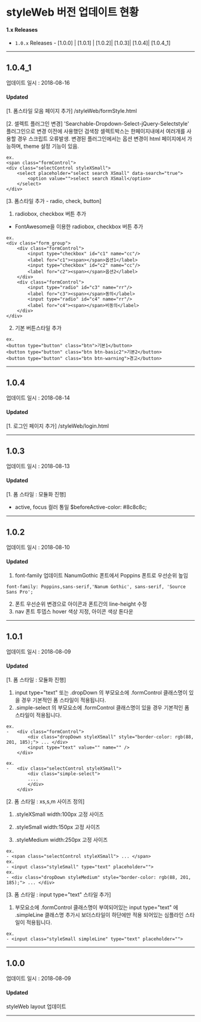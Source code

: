 # styleWeb 버전 업데이트 현황

#### 1.x Releases
- `1.0.x` Releases - [1.0.0] | [1.0.1] | [1.0.2]| [1.0.3]| [1.0.4]| [1.0.4_1]

---
## 1.0.4_1

업데이트 일시 : 2018-08-16

#### Updated
[1. 폼스타일 모음 페이지 추가]
/styleWeb/formStyle.html

[2. 셀렉트 플러그인 변경]
'Searchable-Dropdown-Select-jQuery-Selectstyle' 플러그인으로 변경
이전에 사용했던 검색창 셀렉트박스는 한페이지내에서 여러개를 사용할 경우 스크립트 오류발생.
변경된 플러그인에서는 옵션 변경이 html 페이지에서 가능하며, theme 설정 기능이 있음.
```
ex.
<span class="formControl">
<div class="selectControl styleXSmall">
    <select placeholder="select search XSmall" data-search="true">
        <option value="">select search XSmall</option>
    </select>
</div>

```
[3. 폼스타일 추가 - radio, check, button]
1) radiobox, checkbox 버튼 추가
- FontAwesome을 이용한 radiobox, checkbox 버튼 추가 

```
ex.
<div class="form_group">
    <div class="formControl">
        <input type="checkbox" id="c1" name="cc"/>
        <label for="c1"><span></span>옵션1</label>
        <input type="checkbox" id="c2" name="cc"/>
        <label for="c2"><span></span>옵션2</label>
    </div>
    <div class="formControl">
        <input type="radio" id="c3" name="rr"/>
        <label for="c3"><span></span>동의</label>
        <input type="radio" id="c4" name="rr"/>
        <label for="c4"><span></span>비동의</label>
    </div>
</div>
```
2) 기본 버튼스타일 추가

```
ex.
<button type="button" class="btn">기본1</button>
<button type="button" class="btn btn-basic2">기본2</button>
<button type="button" class="btn btn-warning">경고</button>
```
---
## 1.0.4

업데이트 일시 : 2018-08-14

#### Updated
[1. 로그인 페이지 추가]
/styleWeb/login.html

---
## 1.0.3

업데이트 일시 : 2018-08-13

#### Updated
[1. 폼 스타일 : 모듈화 진행]
- active, focus 컬러 통일 
$beforeActive-color: #8c8c8c;


---

## 1.0.2

업데이트 일시 : 2018-08-10

#### Updated
1) font-family 업데이트 
NanumGothic 폰트에서 Poppins 폰트로 우선순위 높임
```
font-family: Poppins,sans-serif,'Nanum Gothic', sans-serif, 'Source Sans Pro';
```
2) 폰트 우선순위 변경으로 아이콘과 폰트간의 line-height 수정
3) nav 폰트 투뎁스 hover 색상 지정, 아이콘 색상 톤다운
---

## 1.0.1

업데이트 일시 : 2018-08-09

#### Updated
[1. 폼 스타일 : 모듈화 진행]
1) input type="text" 또는 .dropDown 의 부모요소에 .formControl 클래스명이 있을 경우 기본적인  폼 스타일이 적용됩니다.
2) .simple-select 의 부모요소에 .formControl 클래스명이 있을 경우 기본적인  폼 스타일이 적용됩니다.
```
ex.
-   <div class="formControl">
        <div class="dropDown styleXSmall" style="border-color: rgb(88, 201, 185);"> ... </div>
        <input type="text" value="" name="" />
    </div>

ex.
-   <div class="selectControl styleXSmall">
        <div class="simple-select">
        ....
        </div>
    </div>
```    
[2. 폼 스타일 : xs,s,m 사이즈 정의]
1) .styleXSmall 
width:100px 고정 사이즈

2) .styleSmall
width:150px 고정 사이즈

3) .styleMedium
width:250px 고정 사이즈

```
ex.
- <span class="selectControl styleXSmall"> ... </span>
ex.
- <input class="styleSmall" type="text" placeholder="">
ex.
- <div class="dropDown styleMedium" style="border-color: rgb(88, 201, 185);"> ... </div>
```

[3. 폼 스타일 : input type="text" 스타일 추가]
1) 부모요소에 .formControl 클래스명이 부여되어있는 input type="text" 에 .simpleLine 클래스명 추가시 보더스타일이 하단에만 적용 되어있는 심플라인 스타일이 적용됩니다.

```
ex.
- <input class="styleSmall simpleLine" type="text" placeholder="">
```


---
## 1.0.0

업데이트 일시 : 2018-08-09

#### Updated
styleWeb layout 업데이트 

---
